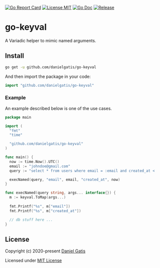 [![Go Report Card](https://goreportcard.com/badge/github.com/danielgatis/go-keyval?style=flat-square)](https://goreportcard.com/report/github.com/danielgatis/go-keyval)
[![License MIT](https://img.shields.io/badge/license-MIT-blue.svg)](https://raw.githubusercontent.com/danielgatis/go-keyval/master/LICENSE)
[![Go Doc](https://img.shields.io/badge/godoc-reference-blue.svg?style=flat-square)](https://godoc.org/github.com/danielgatis/go-keyval)
[![Release](https://img.shields.io/github/release/danielgatis/go-keyval.svg?style=flat-square)](https://github.com/danielgatis/go-keyval/releases/latest)

# go-keyval

A Variadic helper to mimic named arguments.

## Install

```bash
go get -u github.com/danielgatis/go-keyval
```

And then import the package in your code:

```go
import "github.com/danielgatis/go-keyval"
```

### Example

An example described below is one of the use cases.

```go
package main

import (
  "fmt"
  "time"

  "github.com/danielgatis/go-keyval"
)

func main() {
  now := time.Now().UTC()
  email := "johndoe@gmail.com"
  query := "select * from users where email = :email and created_at < :created_at"

  execNamed(query, "email", email, "created_at", now)
}

func execNamed(query string, args... interface{}) {
  m := keyval.ToMap(args...)
  
  fmt.Printf("%s", m["email"])
  fmt.Printf("%s", m["created_at"])

  // db stuff here ...
}
```

## License

Copyright (c) 2020-present [Daniel Gatis](https://github.com/danielgatis)

Licensed under [MIT License](./LICENSE)
